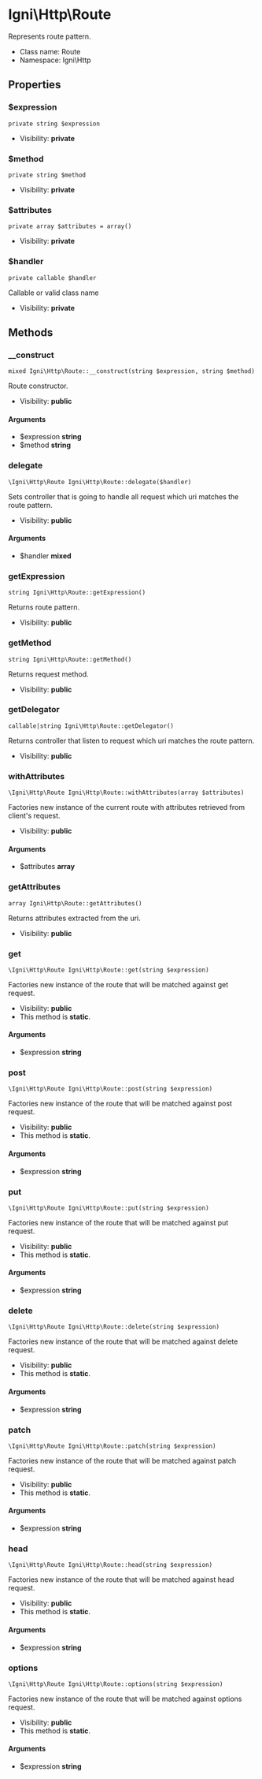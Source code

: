 Igni\Http\Route
===============

Represents route pattern.




* Class name: Route
* Namespace: Igni\Http





Properties
----------


### $expression

    private string $expression





* Visibility: **private**


### $method

    private string $method





* Visibility: **private**


### $attributes

    private array $attributes = array()





* Visibility: **private**


### $handler

    private callable $handler

Callable or valid class name



* Visibility: **private**


Methods
-------


### __construct

    mixed Igni\Http\Route::__construct(string $expression, string $method)

Route constructor.



* Visibility: **public**


#### Arguments
* $expression **string**
* $method **string**



### delegate

    \Igni\Http\Route Igni\Http\Route::delegate($handler)

Sets controller that is going to handle all request
which uri matches the route pattern.



* Visibility: **public**


#### Arguments
* $handler **mixed**



### getExpression

    string Igni\Http\Route::getExpression()

Returns route pattern.



* Visibility: **public**




### getMethod

    string Igni\Http\Route::getMethod()

Returns request method.



* Visibility: **public**




### getDelegator

    callable|string Igni\Http\Route::getDelegator()

Returns controller that listen to request
which uri matches the route pattern.



* Visibility: **public**




### withAttributes

    \Igni\Http\Route Igni\Http\Route::withAttributes(array $attributes)

Factories new instance of the current route with
attributes retrieved from client's request.



* Visibility: **public**


#### Arguments
* $attributes **array**



### getAttributes

    array Igni\Http\Route::getAttributes()

Returns attributes extracted from the uri.



* Visibility: **public**




### get

    \Igni\Http\Route Igni\Http\Route::get(string $expression)

Factories new instance of the route
that will be matched against get request.



* Visibility: **public**
* This method is **static**.


#### Arguments
* $expression **string**



### post

    \Igni\Http\Route Igni\Http\Route::post(string $expression)

Factories new instance of the route
that will be matched against post request.



* Visibility: **public**
* This method is **static**.


#### Arguments
* $expression **string**



### put

    \Igni\Http\Route Igni\Http\Route::put(string $expression)

Factories new instance of the route
that will be matched against put request.



* Visibility: **public**
* This method is **static**.


#### Arguments
* $expression **string**



### delete

    \Igni\Http\Route Igni\Http\Route::delete(string $expression)

Factories new instance of the route
that will be matched against delete request.



* Visibility: **public**
* This method is **static**.


#### Arguments
* $expression **string**



### patch

    \Igni\Http\Route Igni\Http\Route::patch(string $expression)

Factories new instance of the route
that will be matched against patch request.



* Visibility: **public**
* This method is **static**.


#### Arguments
* $expression **string**



### head

    \Igni\Http\Route Igni\Http\Route::head(string $expression)

Factories new instance of the route
that will be matched against head request.



* Visibility: **public**
* This method is **static**.


#### Arguments
* $expression **string**



### options

    \Igni\Http\Route Igni\Http\Route::options(string $expression)

Factories new instance of the route
that will be matched against options request.



* Visibility: **public**
* This method is **static**.


#### Arguments
* $expression **string**


